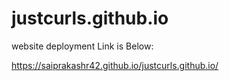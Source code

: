 # justcurls.github.io



website deployment Link is Below:

https://saiprakashr42.github.io/justcurls.github.io/
